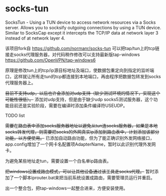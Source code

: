# socks-tun
SocksTun - Using a TUN device to access network resources via a Socks server.  Allows you to socksify outgoing connections by using a TUN device. Similar to SocksCap except it intercepts the TCP/IP data at network layer 3 instead of at network layer 4.

该项目fork自 https://github.com/normanr/socks-tun 可以把tap/tun上的tcp链接走socks代理服务器，对代码稍作修改可以支持最新版tap-windows https://github.com/OpenVPN/tap-windows6

原理是修改tun上的tcp/ip源目标地址及端口，使数据包重定向到指定的监听端口，这样就让所有走tun的tcp都连接到本地端口，再由程序把数据包转发到socks代理服务器上。

~~目前不支持udp，以后也许会添加对udp支持（缺少测试环境的情况下，实现这个可能性很低）。~~
添加对udp支持，但是由于缺少udp socks5测试服务器，这个功能目前还是实验阶段，需要在编译时添加条件编译符USEUDP。

TODO list

~~需要在路由表中添加socks服务器地址以避免从tun连socks服务器，如果是本地socks转发代理，则需要把socks的外网真实ip添加到路由表中，计划添加该部分功能，以方便使用。~~
已添加自动路由功能，但为了能正确识别外发网络接口，app.config增加了一个网卡名配置项AdapterName，暂时以此识别代理外发网卡。

为避免某些地址走tun，需要设置一个白名单ip路由表。

~~把windows设置成路由模式，可以让其他设备通过该工具走socks代理。~~
暂时添加了一个脚本iprouter.bat来把当前系统设置成路由，需要管理员运行并重启。

出一个整合包，把tap-windows一起整合进来，方便安装使用。







